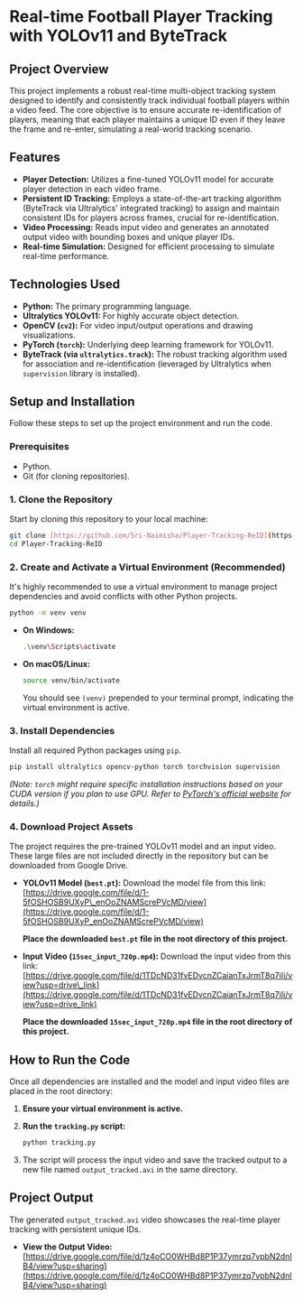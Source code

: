 
# Real-time Football Player Tracking with YOLOv11 and ByteTrack

## Project Overview

This project implements a robust real-time multi-object tracking system designed to identify and consistently track individual football players within a video feed. The core objective is to ensure accurate re-identification of players, meaning that each player maintains a unique ID even if they leave the frame and re-enter, simulating a real-world tracking scenario.

## Features

* **Player Detection:** Utilizes a fine-tuned YOLOv11 model for accurate player detection in each video frame.
* **Persistent ID Tracking:** Employs a state-of-the-art tracking algorithm (ByteTrack via Ultralytics' integrated tracking) to assign and maintain consistent IDs for players across frames, crucial for re-identification.
* **Video Processing:** Reads input video and generates an annotated output video with bounding boxes and unique player IDs.
* **Real-time Simulation:** Designed for efficient processing to simulate real-time performance.

## Technologies Used

* **Python:** The primary programming language.
* **Ultralytics YOLOv11:** For highly accurate object detection.
* **OpenCV (`cv2`):** For video input/output operations and drawing visualizations.
* **PyTorch (`torch`):** Underlying deep learning framework for YOLOv11.
* **ByteTrack (via `ultralytics.track`):** The robust tracking algorithm used for association and re-identification (leveraged by Ultralytics when `supervision` library is installed).

## Setup and Installation

Follow these steps to set up the project environment and run the code.

### Prerequisites

* Python.
* Git (for cloning repositories).

### 1. Clone the Repository

Start by cloning this repository to your local machine:

```bash
git clone [https://github.com/Sri-Naimisha/Player-Tracking-ReID](https://github.com/Sri-Naimisha/Player-Tracking-ReID)
cd Player-Tracking-ReID
````

### 2\. Create and Activate a Virtual Environment (Recommended)

It's highly recommended to use a virtual environment to manage project dependencies and avoid conflicts with other Python projects.

```bash
python -m venv venv
```

  * **On Windows:**
    ```bash
    .\venv\Scripts\activate
    ```
  * **On macOS/Linux:**
    ```bash
    source venv/bin/activate
    ```
    You should see `(venv)` prepended to your terminal prompt, indicating the virtual environment is active.

### 3\. Install Dependencies

Install all required Python packages using `pip`.

```bash
pip install ultralytics opencv-python torch torchvision supervision
```

*(Note: `torch` might require specific installation instructions based on your CUDA version if you plan to use GPU. Refer to [PyTorch's official website](https://pytorch.org/get-started/locally/) for details.)*

### 4\. Download Project Assets

The project requires the pre-trained YOLOv11 model and an input video. These large files are not included directly in the repository but can be downloaded from Google Drive.

  * **YOLOv11 Model (`best.pt`):**
    Download the model file from this link:
    [https://drive.google.com/file/d/1-5fOSHOSB9UXyP\_enOoZNAMScrePVcMD/view](https://drive.google.com/file/d/1-5fOSHOSB9UXyP_enOoZNAMScrePVcMD/view)
    
    **Place the downloaded `best.pt` file in the root directory of this project.**

  * **Input Video (`15sec_input_720p.mp4`):**
    Download the input video from this link:
    [https://drive.google.com/file/d/1TDcND31fvEDvcnZCaianTxJrmT8q7iIi/view?usp=drive\_link](https://drive.google.com/file/d/1TDcND31fvEDvcnZCaianTxJrmT8q7iIi/view?usp=drive_link)
    
    **Place the downloaded `15sec_input_720p.mp4` file in the root directory of this project.**

## How to Run the Code

Once all dependencies are installed and the model and input video files are placed in the root directory:

1.  **Ensure your virtual environment is active.**

2.  **Run the `tracking.py` script:**

    ```bash
    python tracking.py
    ```

3.  The script will process the input video and save the tracked output to a new file named `output_tracked.avi` in the same directory.

## Project Output

The generated `output_tracked.avi` video showcases the real-time player tracking with persistent unique IDs.

  * **View the Output Video:**
    [https://drive.google.com/file/d/1z4oCO0WHBd8P1P37ymrzq7vpbN2dnIB4/view?usp=sharing](https://drive.google.com/file/d/1z4oCO0WHBd8P1P37ymrzq7vpbN2dnIB4/view?usp=sharing)

